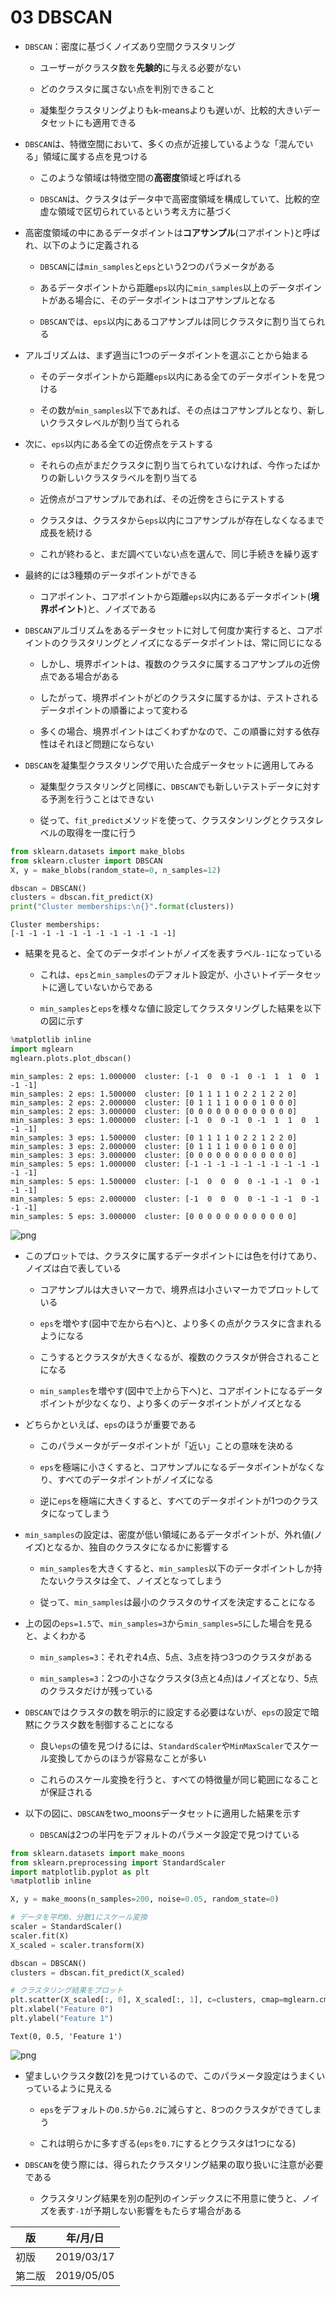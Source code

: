 
03 DBSCAN
==========

* `DBSCAN`：密度に基づくノイズあり空間クラスタリング

    * ユーザーがクラスタ数を**先験的**に与える必要がない

    * どのクラスタに属さない点を判別できること

    * 凝集型クラスタリングよりもk-meansよりも遅いが、比較的大きいデータセットにも適用できる

* `DBSCAN`は、特徴空間において、多くの点が近接しているような「混んでいる」領域に属する点を見つける

    * このような領域は特徴空間の**高密度**領域と呼ばれる

    * `DBSCAN`は、クラスタはデータ中で高密度領域を構成していて、比較的空虚な領域で区切られているという考え方に基づく

* 高密度領域の中にあるデータポイントは**コアサンプル**(コアポイント)と呼ばれ、以下のように定義される

    * `DBSCAN`には`min_samples`と`eps`という2つのパラメータがある

    * あるデータポイントから距離`eps`以内に`min_samples`以上のデータポイントがある場合に、そのデータポイントはコアサンプルとなる

    * `DBSCAN`では、`eps`以内にあるコアサンプルは同じクラスタに割り当てられる

* アルゴリズムは、まず適当に1つのデータポイントを選ぶことから始まる

    * そのデータポイントから距離`eps`以内にある全てのデータポイントを見つける

    * その数が`min_samples`以下であれば、その点はコアサンプルとなり、新しいクラスタレベルが割り当てられる

* 次に、`eps`以内にある全ての近傍点をテストする

    * それらの点がまだクラスタに割り当てられていなければ、今作ったばかりの新しいクラスタラベルを割り当てる

    * 近傍点がコアサンプルであれば、その近傍をさらにテストする

    * クラスタは、クラスタから`eps`以内にコアサンプルが存在しなくなるまで成長を続ける

    * これが終わると、まだ調べていない点を選んで、同じ手続きを繰り返す

* 最終的には3種類のデータポイントができる

    * コアポイント、コアポイントから距離`eps`以内にあるデータポイント(**境界ポイント**)と、ノイズである

* `DBSCAN`アルゴリズムをあるデータセットに対して何度か実行すると、コアポイントのクラスタリングとノイズになるデータポイントは、常に同じになる

    * しかし、境界ポイントは、複数のクラスタに属するコアサンプルの近傍点である場合がある

    * したがって、境界ポイントがどのクラスタに属するかは、テストされるデータポイントの順番によって変わる

    * 多くの場合、境界ポイントはごくわずかなので、この順番に対する依存性はそれほど問題にならない

* `DBSCAN`を凝集型クラスタリングで用いた合成データセットに適用してみる

    * 凝集型クラスタリングと同様に、`DBSCAN`でも新しいテストデータに対する予測を行うことはできない

    * 従って、`fit_predict`メソッドを使って、クラスタンリングとクラスタレベルの取得を一度に行う


```python
from sklearn.datasets import make_blobs
from sklearn.cluster import DBSCAN
X, y = make_blobs(random_state=0, n_samples=12)

dbscan = DBSCAN()
clusters = dbscan.fit_predict(X)
print("Cluster memberships:\n{}".format(clusters))
```

    Cluster memberships:
    [-1 -1 -1 -1 -1 -1 -1 -1 -1 -1 -1 -1]


* 結果を見ると、全てのデータポイントがノイズを表すラベル`-1`になっている

    * これは、`eps`と`min_samples`のデフォルト設定が、小さいトイデータセットに適していないからである

    * `min_samples`と`eps`を様々な値に設定してクラスタリングした結果を以下の図に示す


```python
%matplotlib inline
import mglearn
mglearn.plots.plot_dbscan()
```

    min_samples: 2 eps: 1.000000  cluster: [-1  0  0 -1  0 -1  1  1  0  1 -1 -1]
    min_samples: 2 eps: 1.500000  cluster: [0 1 1 1 1 0 2 2 1 2 2 0]
    min_samples: 2 eps: 2.000000  cluster: [0 1 1 1 1 0 0 0 1 0 0 0]
    min_samples: 2 eps: 3.000000  cluster: [0 0 0 0 0 0 0 0 0 0 0 0]
    min_samples: 3 eps: 1.000000  cluster: [-1  0  0 -1  0 -1  1  1  0  1 -1 -1]
    min_samples: 3 eps: 1.500000  cluster: [0 1 1 1 1 0 2 2 1 2 2 0]
    min_samples: 3 eps: 2.000000  cluster: [0 1 1 1 1 0 0 0 1 0 0 0]
    min_samples: 3 eps: 3.000000  cluster: [0 0 0 0 0 0 0 0 0 0 0 0]
    min_samples: 5 eps: 1.000000  cluster: [-1 -1 -1 -1 -1 -1 -1 -1 -1 -1 -1 -1]
    min_samples: 5 eps: 1.500000  cluster: [-1  0  0  0  0 -1 -1 -1  0 -1 -1 -1]
    min_samples: 5 eps: 2.000000  cluster: [-1  0  0  0  0 -1 -1 -1  0 -1 -1 -1]
    min_samples: 5 eps: 3.000000  cluster: [0 0 0 0 0 0 0 0 0 0 0 0]



![png](./images/03/output_8_1.png)


* このプロットでは、クラスタに属するデータポイントには色を付けてあり、ノイズは白で表している

    * コアサンプルは大きいマーカで、境界点は小さいマーカでプロットしている

    * `eps`を増やす(図中で左から右へ)と、より多くの点がクラスタに含まれるようになる

    * こうするとクラスタが大きくなるが、複数のクラスタが併合されることになる

    * `min_samples`を増やす(図中で上から下へ)と、コアポイントになるデータポイントが少なくなり、より多くのデータポイントがノイズとなる



* どちらかといえば、`eps`のほうが重要である

    * このパラメータがデータポイントが「近い」ことの意味を決める

    * `eps`を極端に小さくすると、コアサンプルになるデータポイントがなくなり、すべてのデータポイントがノイズになる

    * 逆に`eps`を極端に大きくすると、すべてのデータポイントが1つのクラスタになってしまう

* `min_samples`の設定は、密度が低い領域にあるデータポイントが、外れ値(ノイズ)となるか、独自のクラスタになるかに影響する

    * `min_samples`を大きくすると、`min_samples`以下のデータポイントしか持たないクラスタは全て、ノイズとなってしまう

    * 従って、`min_samples`は最小のクラスタのサイズを決定することになる

* 上の図の`eps=1.5`で、`min_samples=3`から`min_samples=5`にした場合を見ると、よくわかる

    * `min_samples=3`：それぞれ4点、5点、3点を持つ3つのクラスタがある

    * `min_samples=3`：2つの小さなクラスタ(3点と4点)はノイズとなり、5点のクラスタだけが残っている

* `DBSCAN`ではクラスタの数を明示的に設定する必要はないが、`eps`の設定で暗黙にクラスタ数を制御することになる

    * 良い`eps`の値を見つけるには、`StandardScaler`や`MinMaxScaler`でスケール変換してからのほうが容易なことが多い

    * これらのスケール変換を行うと、すべての特徴量が同じ範囲になることが保証される

* 以下の図に、`DBSCAN`をtwo_moonsデータセットに適用した結果を示す

    * `DBSCAN`は2つの半円をデフォルトのパラメータ設定で見つけている


```python
from sklearn.datasets import make_moons
from sklearn.preprocessing import StandardScaler
import matplotlib.pyplot as plt
%matplotlib inline

X, y = make_moons(n_samples=200, noise=0.05, random_state=0)

# データを平均0、分散1にスケール変換
scaler = StandardScaler()
scaler.fit(X)
X_scaled = scaler.transform(X)

dbscan = DBSCAN()
clusters = dbscan.fit_predict(X_scaled)

# クラスタリング結果をプロット
plt.scatter(X_scaled[:, 0], X_scaled[:, 1], c=clusters, cmap=mglearn.cm2, s=60)
plt.xlabel("Feature 0")
plt.ylabel("Feature 1")
```




    Text(0, 0.5, 'Feature 1')




![png](./images/03/output_14_1.png)


* 望ましいクラスタ数(2)を見つけているので、このパラメータ設定はうまくいっているように見える

    * `eps`をデフォルトの`0.5`から`0.2`に減らすと、8つのクラスタができてしまう

    * これは明らかに多すぎる(`eps`を`0.7`にするとクラスタは1つになる)

* `DBSCAN`を使う際には、得られたクラスタリング結果の取り扱いに注意が必要である

    * クラスタリング結果を別の配列のインデックスに不用意に使うと、ノイズを表す`-1`が予期しない影響をもたらす場合がある



| 版     | 年/月/日   |
| ------ | ---------- |
| 初版   | 2019/03/17 |
| 第二版 | 2019/05/05 |
